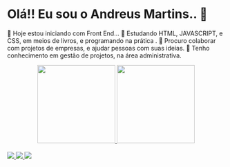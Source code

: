 # Olá!! Eu sou o Andreus Martins.. 👋
🔭 Hoje estou iniciando com Front End...
🌱 Estudando HTML, JAVASCRIPT, e CSS, em meios de livros, e programando na prática .
👯 Procuro colaborar com projetos de empresas, e ajudar pessoas com suas ideias.
💬 Tenho conhecimento em gestão de projetos, na área administrativa.

<div align="center">
  <a href="https://github.com/andreusmartins">
  <img height="180em" src="https://github-readme-stats.vercel.app/api?username=andreusmartins&show_icons=true&theme=dracula&include_all_commits=false&count_private=true"/>
     <img height="180em" src="https://github-readme-stats.vercel.app/api/top-langs/?username=rafaballerini&layout=compact&langs_count=7&theme=dracula"/>
</div>
 <br>
<div> 
  <a href="https://instagram.com/andreos_martins" target="_blank">
  <img src="https://img.shields.io/badge/-Instagram-%23E4405F?style=for-the-badge&logo=instagram&logoColor=white" target="_blank">
  </a>
  <a href = mailto:"andreosmartins98@gmail.com">
  <img src="https://img.shields.io/badge/-Gmail-%23333?style=for-the-badge&logo=gmail&logoColor=white" target="_blank">
  </a>
  <a href="https://www.linkedin.com/in/andreus-martins-ab866a18a" target="_blank">
  <img src="https://img.shields.io/badge/-LinkedIn-%230077B5?style=for-the-badge&logo=linkedin&logoColor=white" target="_blank">
  </a> 
 
  </div>
